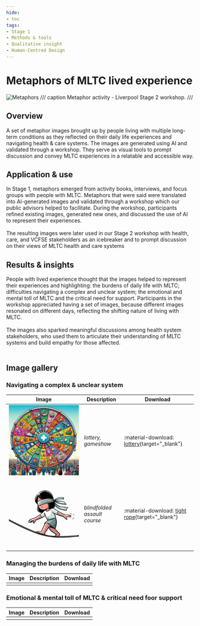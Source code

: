 ```yaml
---
hide:
- toc
tags:
- Stage 1
- Methods & tools
- Qualitative insight
- Human-Centred Design
---
```


# Metaphors of MLTC lived experience

![Metaphors](../assets/S2-metaphors.jpg)
/// caption
Metaphor activity - Liverpool Stage 2 workshop.
///

## Overview 
A set of metaphor images brought up by people living with multiple long-term conditions as they reflected on their daily life experiences and navigating health & care systems. The images are generated using AI and validated through a workshop. They serve as visual tools to prompt discussion and convey MLTC experiences in a relatable and accessible way.

## Application & use 
In Stage 1, metaphors emerged from activity books, interviews, and focus groups with people with MLTC. Metaphors that were said were translated into AI-generated images and validated through a workshop which our public advisors helped to facilitate. During the workshop, participants refined existing images, generated new ones, and discussed the use of AI to represent their experiences. 
<br><br>The resulting images were later used in our Stage 2 workshop with health, care, and VCFSE stakeholders as an icebreaker and to prompt discussion on their views of MLTC health and care systems

## Results & insights
People with lived experience thought that the images helped to represent their experiences and highlighting: the burdens of daily life with MLTC; difficulties navigating a complex and unclear system; the emotional and mental toll of MLTC and the critical need for support. Participants in the workshop appreciated having a set of images, because different images resonated on different days, reflecting the shifting nature of living with MLTC. 
<br><br>The images also sparked meaningful discussions among health system stakeholders, who used them to articulate their understanding of MLTC systems and build empathy for those affected.
<br><br>

## Image gallery 

### Navigating a complex & unclear system

| Image     | Description                     | Download              |
| --------- |-------------------------------- | --------------------- |
|  ![lottery](../assets/lottery.jfif)  | *lottery, gameshow* | :material-download: [lottery](../assets/lottery.jfif){target="_blank"} |
|  ![tight rope](../assets/tight-rope.jfif)  | *blindfolded assault course* | :material-download: [tight rope](../assets/tight-rope.jfif){target="_blank"} |


### Managing the burdens of daily life with MLTC

| Image     | Description                     | Download              |
| --------- |-------------------------------- | --------------------- |
|    | |


### Emotional & mental toll of MLTC & critical need foor support

| Image     | Description                     | Download              |
| --------- |-------------------------------- | --------------------- |
|    | |
